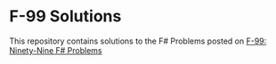 # F-99 Solutions
This repository contains solutions to the F# Problems posted on [F-99: Ninety-Nine F# Problems](https://github.com/paks/99-FSharp-Problems/)
